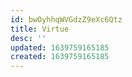 ```yaml
---
id: bwOyhhqWVGdzZ9eXc6Qtz
title: Virtue
desc: ''
updated: 1639759165185
created: 1639759165185
---
```


